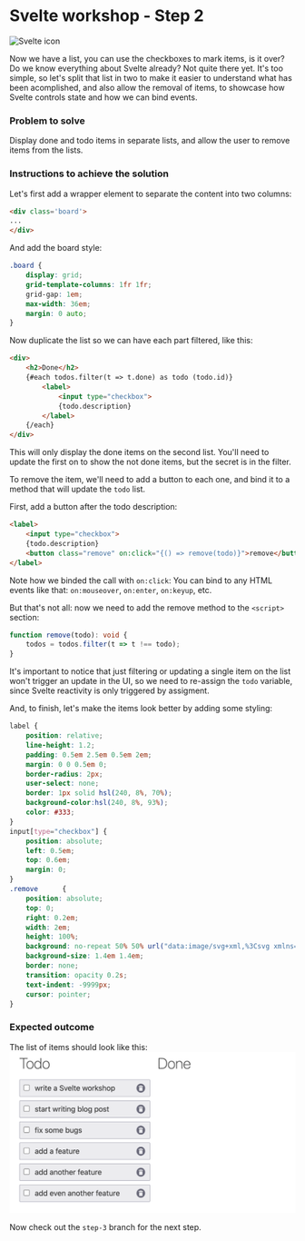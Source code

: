 # Svelte workshop - Step 2

![Svelte icon](https://svelte.dev/svelte-logo-horizontal.svg)

Now we have a list, you can use the checkboxes to mark items, is it over? Do we know everything about Svelte already? Not quite there yet. It's too simple, so let's split that list in two to make it easier to understand what has been acomplished, and also allow the removal of items, to showcase how Svelte controls state and how we can bind events.

### Problem to solve

Display done and todo items in separate lists, and allow the user to remove items from the lists.

### Instructions to achieve the solution

Let's first add a wrapper element to separate the content into two columns:

```html
<div class='board'>
...
</div>
```

And add the board style:
```css
.board {
    display: grid;
    grid-template-columns: 1fr 1fr;
    grid-gap: 1em;
    max-width: 36em;
    margin: 0 auto;
}
```

Now duplicate the list so we can have each part filtered, like this:

```html
<div>
	<h2>Done</h2>
	{#each todos.filter(t => t.done) as todo (todo.id)}
		<label>
			<input type="checkbox">
			{todo.description}
		</label>
	{/each}
</div>
```

This will only display the done items on the second list. You'll need to update the first on to show the not done items, but the secret is in the filter.

To remove the item, we'll need to add a button to each one, and bind it to a method that will update the `todo` list.

First, add a button after the todo description:
```html
<label>
    <input type="checkbox">
    {todo.description}
    <button class="remove" on:click="{() => remove(todo)}">remove</button>
</label>
```

Note how we binded the call with `on:click`: You can bind to any HTML events like that: `on:mouseover`, `on:enter`, `on:keyup`, etc.

But that's not all: now we need to add the remove method to the `<script>` section:

```typescript
function remove(todo): void {
    todos = todos.filter(t => t !== todo);
}
```

It's important to notice that just filtering or updating a single item on the list won't trigger an update in the UI, so we need to re-assign the `todo` variable, since Svelte reactivity is only triggered by assigment.

And, to finish, let's make the items look better by adding some styling:
```css
label {
    position: relative;
    line-height: 1.2;
    padding: 0.5em 2.5em 0.5em 2em;
    margin: 0 0 0.5em 0;
    border-radius: 2px;
    user-select: none;
    border: 1px solid hsl(240, 8%, 70%);
    background-color:hsl(240, 8%, 93%);
    color: #333;
}
input[type="checkbox"] {
    position: absolute;
    left: 0.5em;
    top: 0.6em;
    margin: 0;
}
.remove      {
    position: absolute;
    top: 0;
    right: 0.2em;
    width: 2em;
    height: 100%;
    background: no-repeat 50% 50% url("data:image/svg+xml,%3Csvg xmlns='http://www.w3.org/2000/svg' viewBox='0 0 24 24'%3E%3Cpath fill='%23676778' d='M12,2C17.53,2 22,6.47 22,12C22,17.53 17.53,22 12,22C6.47,22 2,17.53 2,12C2,6.47 6.47,2 12,2M17,7H14.5L13.5,6H10.5L9.5,7H7V9H17V7M9,18H15A1,1 0 0,0 16,17V10H8V17A1,1 0 0,0 9,18Z'%3E%3C/path%3E%3C/svg%3E");
    background-size: 1.4em 1.4em;
    border: none;
    transition: opacity 0.2s;
    text-indent: -9999px;
    cursor: pointer;
}
```

### Expected outcome

The list of items should look like this:
![Image](https://github.com/ladraum/svelte-typescript-workshop/raw/step-2/what_to_expect.png)

Now check out the `step-3` branch for the next step.